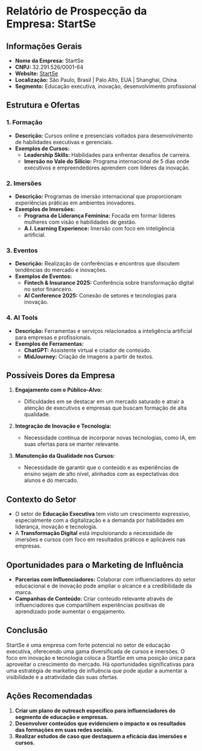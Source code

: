 # Relatório de Prospecção da Empresa: StartSe

## Informações Gerais

- **Nome da Empresa:** StartSe
- **CNPJ:** 32.291.526/0001-64
- **Website:** [StartSe](https://www.startse.com)
- **Localização:** São Paulo, Brasil | Palo Alto, EUA | Shanghai, China
- **Segmento:** Educação executiva, inovação, desenvolvimento profissional

## Estrutura e Ofertas

### 1. Formação
- **Descrição:** Cursos online e presenciais voltados para desenvolvimento de habilidades executivas e gerenciais.
- **Exemplos de Cursos:**
  - **Leadership Skills:** Habilidades para enfrentar desafios de carreira.
  - **Imersão no Vale do Silício:** Programa internacional de 5 dias onde executivos e empreendedores aprendem com líderes da inovação.

### 2. Imersões
- **Descrição:** Programas de imersão internacional que proporcionam experiências práticas em ambientes inovadores.
- **Exemplos de Imersões:**
  - **Programa de Liderança Feminina:** Focada em formar líderes mulheres com visão e habilidades de gestão.
  - **A.I. Learning Experience:** Imersão com foco em inteligência artificial.

### 3. Eventos
- **Descrição:** Realização de conferências e encontros que discutem tendências do mercado e inovações.
- **Exemplos de Eventos:**
  - **Fintech & Insurance 2025:** Conferência sobre transformação digital no setor financeiro.
  - **AI Conference 2025:** Conexão de setores e tecnologias para inovação.

### 4. AI Tools
- **Descrição:** Ferramentas e serviços relacionados a inteligência artificial para empresas e profissionais.
- **Exemplos de Ferramentas:**
  - **ChatGPT:** Assistente virtual e criador de conteúdo.
  - **MidJourney:** Criação de imagens a partir de textos.

## Possíveis Dores da Empresa

1. **Engajamento com o Público-Alvo:**
   - Dificuldades em se destacar em um mercado saturado e atrair a atenção de executivos e empresas que buscam formação de alta qualidade.

2. **Integração de Inovação e Tecnologia:**
   - Necessidade contínua de incorporar novas tecnologias, como IA, em suas ofertas para se manter relevante.

3. **Manutenção da Qualidade nos Cursos:**
   - Necessidade de garantir que o conteúdo e as experiências de ensino sejam de alto nível, alinhados com as expectativas dos alunos e do mercado.

## Contexto do Setor

- O setor de **Educação Executiva** tem visto um crescimento expressivo, especialmente com a digitalização e a demanda por habilidades em liderança, inovação e tecnologia.
- A **Transformação Digital** está impulsionando a necessidade de imersões e cursos com foco em resultados práticos e aplicáveis nas empresas.

## Oportunidades para o Marketing de Influência

- **Parcerias com Influenciadores:** Colaborar com influenciadores do setor educacional e de inovação pode ampliar o alcance e a credibilidade da marca.
- **Campanhas de Conteúdo:** Criar conteúdo relevante através de influenciadores que compartilhem experiências positivas de aprendizado pode aumentar o engajamento.

## Conclusão

StartSe é uma empresa com forte potencial no setor de educação executiva, oferecendo uma gama diversificada de cursos e imersões. O foco em inovação e tecnologia coloca a StartSe em uma posição única para aproveitar o crescimento do mercado. Há oportunidades significativas para uma estratégia de marketing de influência que pode ajudar a aumentar a visibilidade e a atratividade das suas ofertas. 

## Ações Recomendadas

1. **Criar um plano de outreach específico para influenciadores do segmento de educação e empresas.**
2. **Desenvolver conteúdos que evidenciem o impacto e os resultados das formações em suas redes sociais.**
3. **Realizar estudos de caso que destaquem a eficácia das imersões e cursos.**
